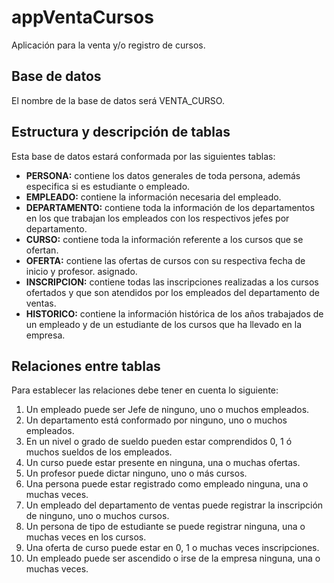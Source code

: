 # appVentaCursos
Aplicación para la venta y/o registro de cursos.

## Base de datos
El nombre de la base de datos será VENTA_CURSO.

## Estructura y descripción de tablas
Esta base de datos estará conformada por las siguientes tablas:
- <strong>PERSONA:</strong> contiene los datos generales de toda persona, además especifica si es estudiante o empleado.
- <strong>EMPLEADO:</strong> contiene la información necesaria del empleado.
- <strong>DEPARTAMENTO:</strong> contiene toda la información de los departamentos en los que trabajan los empleados con los respectivos jefes por departamento.
- <strong>CURSO:</strong> contiene toda la información referente a los cursos que se ofertan.
- <strong>OFERTA:</strong> contiene las ofertas de cursos con su respectiva fecha de inicio y profesor. asignado. 
- <strong>INSCRIPCION:</strong> contiene todas las inscripciones realizadas a los cursos ofertados y que son atendidos por los empleados del departamento de ventas.
- <strong>HISTORICO:</strong> contiene la información histórica de los años trabajados de un empleado y de un estudiante de los cursos que ha llevado en la empresa.

## Relaciones entre tablas
Para establecer las relaciones debe tener en cuenta lo siguiente:
1. Un empleado puede ser Jefe de ninguno, uno o muchos empleados.
2. Un departamento está conformado por ninguno, uno o muchos empleados.
3. En un nivel o grado de sueldo pueden estar comprendidos 0, 1 ó muchos sueldos de los empleados.
4. Un curso puede estar presente en ninguna, una o muchas ofertas.
5. Un profesor puede dictar ninguno, uno o más cursos.
6. Una persona puede estar registrado como empleado ninguna, una o muchas veces.
7. Un empleado del departamento de ventas puede registrar la inscripción de ninguno, uno o muchos cursos.
8. Un persona de tipo de estudiante se puede registrar ninguna, una o muchas veces en los cursos.
9. Una oferta de curso puede estar en 0, 1 o muchas veces inscripciones.
10. Un empleado puede ser ascendido o irse de la empresa ninguna, una o muchas veces.
